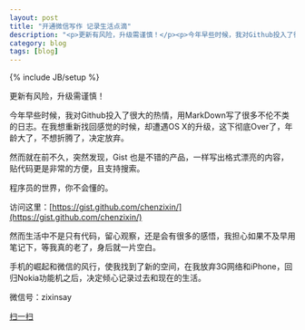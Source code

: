 ```yaml
---
layout: post
title: "开通微信写作 记录生活点滴"
description: "<p>更新有风险，升级需谨慎！</p><p>今年早些时候，我对Github投入了很大的热情，用MarkDown写了很多不伦不类的日志。在我想重新找回感觉的时候，却遭遇OS X的升级，这下彻底Over了，年龄大了，不想折腾了，决定放弃。</p><p>一部分代码存放在Gist：<a href='https://gist.github.com/chenzixin/'>https://gist.github.com/chenzixin/</a></p>，而对生活的絮叨则转向微信公共平台。"
category: blog
tags: [blog]
---
```

{% include JB/setup %}

更新有风险，升级需谨慎！

今年早些时候，我对Github投入了很大的热情，用MarkDown写了很多不伦不类的日志。在我想重新找回感觉的时候，却遭遇OS X的升级，这下彻底Over了，年龄大了，不想折腾了，决定放弃。

然而就在前不久，突然发现，Gist 也是不错的产品，一样写出格式漂亮的内容，贴代码更是非常的方便，且支持搜索。

程序员的世界，你不会懂的。

访问这里：[https://gist.github.com/chenzixin/](https://gist.github.com/chenzixin/)

然而生活中不是只有代码，留心观察，还是会有很多的感悟，我担心如果不及早用笔记下，等我真的老了，身后就一片空白。

手机的崛起和微信的风行，使我找到了新的空间，在我放弃3G网络和iPhone，回归Nokia功能机之后，决定倾心记录过去和现在的生活。

微信号：zixinsay

[扫一扫](http://ww2.sinaimg.cn/bmiddle/436d0379jw1ekukz2yx5qj20zk0zkdjr.jpg)
